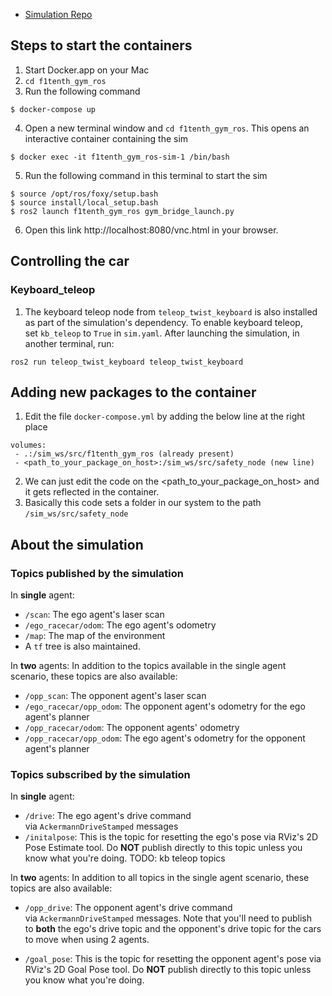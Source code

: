 - [Simulation Repo](https://github.com/f1tenth/f1tenth_gym_ros#topics-published-by-the-simulation)

## Steps to start the containers 

1. Start Docker.app on your Mac
2. `cd f1tenth_gym_ros` 
3. Run the following command
```
$ docker-compose up
```
4. Open a new terminal window and `cd f1tenth_gym_ros`. This opens an interactive container containing the sim
```
$ docker exec -it f1tenth_gym_ros-sim-1 /bin/bash
```
5. Run the following command in this terminal to start the sim
```
$ source /opt/ros/foxy/setup.bash
$ source install/local_setup.bash
$ ros2 launch f1tenth_gym_ros gym_bridge_launch.py
```
6. Open this link http://localhost:8080/vnc.html in your browser.

## Controlling the car
### Keyboard_teleop
1. The keyboard teleop node from `teleop_twist_keyboard` is also installed as part of the simulation's dependency. To enable keyboard teleop, set `kb_teleop` to `True` in `sim.yaml`. After launching the simulation, in another terminal, run:
```
ros2 run teleop_twist_keyboard teleop_twist_keyboard
```


## Adding new packages to the container
1. Edit the file `docker-compose.yml` by adding the below line at the right place
```
volumes:
 - .:/sim_ws/src/f1tenth_gym_ros (already present)
 - <path_to_your_package_on_host>:/sim_ws/src/safety_node (new line)
```
2. We can just edit the code on the <path_to_your_package_on_host> and it gets reflected in the container.
3. Basically this code sets a folder in our system to the path `/sim_ws/src/safety_node` 
## About the simulation

### Topics published by the simulation
In **single** agent:

- `/scan`: The ego agent's laser scan
- `/ego_racecar/odom`: The ego agent's odometry
- `/map`: The map of the environment
- A `tf` tree is also maintained.

In **two** agents:
In addition to the topics available in the single agent scenario, these topics are also available:

- `/opp_scan`: The opponent agent's laser scan
- `/ego_racecar/opp_odom`: The opponent agent's odometry for the ego agent's planner
- `/opp_racecar/odom`: The opponent agents' odometry
- `/opp_racecar/opp_odom`: The ego agent's odometry for the opponent agent's planner

### Topics subscribed by the simulation
In **single** agent:

- `/drive`: The ego agent's drive command via `AckermannDriveStamped` messages
- `/initalpose`: This is the topic for resetting the ego's pose via RViz's 2D Pose Estimate tool. Do **NOT** publish directly to this topic unless you know what you're doing.
TODO: kb teleop topics

In **two** agents:
In addition to all topics in the single agent scenario, these topics are also available:

- `/opp_drive`: The opponent agent's drive command via `AckermannDriveStamped` messages. Note that you'll need to publish to **both** the ego's drive topic and the opponent's drive topic for the cars to move when using 2 agents.

- `/goal_pose`: This is the topic for resetting the opponent agent's pose via RViz's 2D Goal Pose tool. Do **NOT** publish directly to this topic unless you know what you're doing.